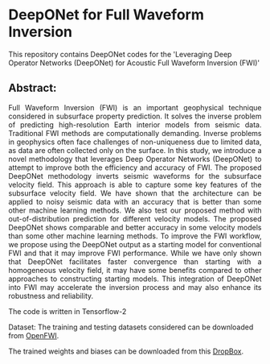 # DeepONet for Full Waveform Inversion

This repository contains DeepONet codes for the 'Leveraging Deep Operator Networks (DeepONet) for Acoustic Full Waveform Inversion (FWI)'

## Abstract:
<p style='text-align: justify;'>
Full Waveform Inversion (FWI) is an important geophysical technique considered in subsurface property prediction. It solves the inverse problem of predicting high-resolution Earth interior models from seismic data. Traditional FWI methods are computationally demanding. Inverse problems in geophysics often face challenges of non-uniqueness due to limited data, as data are often collected only on the surface. In this study, we introduce a novel methodology that leverages Deep Operator Networks (DeepONet) to attempt to improve both the efficiency and accuracy of FWI. The proposed DeepONet methodology inverts seismic waveforms for the subsurface velocity field. This approach is able to capture some key features of the subsurface velocity field. We have shown that the architecture can be applied to noisy seismic data with an accuracy that is better than some other machine learning methods. We also test our proposed method with out-of-distribution prediction for different velocity models. The proposed DeepONet shows comparable and better accuracy in some velocity models than some other machine learning methods. To improve the FWI workflow, we propose using the DeepONet output as a starting model for conventional FWI  and that it may improve FWI performance. While we have only shown that DeepONet facilitates faster convergence than starting with a homogeneous velocity field, it may have some benefits compared to other approaches to constructing starting models. This integration of DeepONet into FWI may accelerate the inversion process and may also enhance its robustness and reliability.
</p>

The code is written in Tensorflow-2

Dataset:
The training and testing datasets considered can be downloaded from [OpenFWI](https://arxiv.org/abs/2111.02926).

The trained weights and biases can be downloaded from this [DropBox](https://www.dropbox.com/scl/fo/toielc1m50ck07azuiamz/AEPkdont5pGml6WBKr_ZKsE?rlkey=paz3hp17eiuu0a1cs42hjg2os&st=osv34tkx&dl=0).
